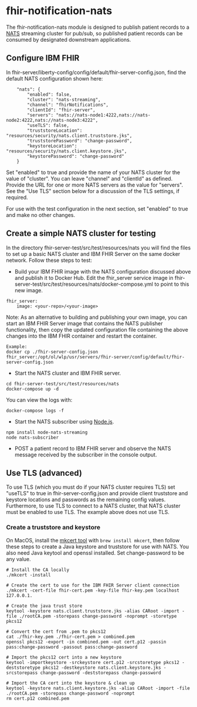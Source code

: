 # fhir-notification-nats

The fhir-notification-nats module is designed to publish patient records to a [NATS](http://nats.io) streaming cluster for pub/sub, so published patient records can be consumed by designated downstream applications.  

## Configure IBM FHIR
In fhir-server/liberty-config/config/default/fhir-server-config.json, find the default NATS configuration shown here:  

```. json
    "nats": {
        "enabled": false,
        "cluster": "nats-streaming",
        "channel": "fhirNotifications",
        "clientId": "fhir-server",
        "servers": "nats://nats-node1:4222,nats://nats-node2:4222,nats://nats-node3:4222",
        "useTLS": false,
        "truststoreLocation": "resources/security/nats.client.truststore.jks",
        "truststorePassword": "change-password",
        "keystoreLocation": "resources/security/nats.client.keystore.jks",
        "keystorePassword": "change-password"
    }
```
 
Set "enabled" to true and provide the name of your NATS cluster for the value of "cluster".  You can leave "channel" and "clientId" as defined.  Provide the URL for one or more NATS servers as the value for "servers". See the "Use TLS" section below for a discussion of the TLS settings, if required.  

For use with the test configuration in the next section, set "enabled" to true and make no other changes.

## Create a simple NATS cluster for testing

In the directory fhir-server-test/src/test/resources/nats you will find the files to set up a basic NATS cluster and IBM FHIR Server on the same docker network.  Follow these steps to test:

* Build your IBM FHIR image with the NATS configuration discussed above and publish it to Docker Hub.  Edit the fhir_server service image in fhir-server-test/src/test/resources/nats/docker-compose.yml to point to this new image.  


```  
fhir_server:  
	image: <your-repo>/<your-image>  
```  


Note: As an alternative to building and publishing your own image, you can start an IBM FHIR Server image that contains the NATS publisher functionality, then copy the updated configuration file containing the above changes into the IBM FHIR container and restart the container.  
 
```
Example: 
docker cp ./fhir-server-config.json fhir_server:/opt/ol/wlp/usr/servers/fhir-server/config/default/fhir-server-config.json
```        

* Start the NATS cluster and IBM FHIR server.  

```
cd fhir-server-test/src/test/resources/nats
docker-compose up -d
```  

You can view the logs with:  

```
docker-compose logs -f  
```

* Start the NATS subscriber using [Node.js](https://nodejs.org/en/download/).  

```  
npm install node-nats-streaming  
node nats-subscriber  
```  

* POST a patient record to IBM FHIR server and observe the NATS message received by the subscriber in the console output.


## Use TLS (advanced)

To use TLS (which you must do if your NATS cluster requires TLS) set "useTLS" to true in fhir-server-config.json and provide client truststore and keystore locations and passwords as the remaining config values.  Furthermore, to use TLS to connect to a NATS cluster, that NATS cluster must be enabled to use TLS.  The example above does not use TLS.

### Create a truststore and keystore

On MacOS, install the [mkcert tool](https://github.com/FiloSottile/mkcert) with `brew install mkcert`, then follow these steps to create a Java keystore and truststore for use with NATS.  You also need Java keytool and openssl installed. Set change-password to be any value. 

```shell
# Install the CA locally
./mkcert -install 
 
# Create the cert to use for the IBM FHIR Server client connection
./mkcert -cert-file fhir-cert.pem -key-file fhir-key.pem localhost 127.0.0.1. 

# Create the java trust store
keytool -keystore nats.client.truststore.jks -alias CARoot -import -file ./rootCA.pem -storepass change-password -noprompt -storetype pkcs12

# Convert the cert from .pem to pkcs12
cat ./fhir-key.pem ./fhir-cert.pem > combined.pem
openssl pkcs12 -export -in combined.pem -out cert.p12 -passin pass:change-password -passout pass:change-password

# Import the pkcs12 cert into a new keystore
keytool -importkeystore -srckeystore cert.p12 -srcstoretype pkcs12 -deststoretype pkcs12 -destkeystore nats.client.keystore.jks -srcstorepass change-password -deststorepass change-password

# Import the CA cert into the keystore & clean up
keytool -keystore nats.client.keystore.jks -alias CARoot -import -file ./rootCA.pem -storepass change-password -noprompt
rm cert.p12 combined.pem  
```
